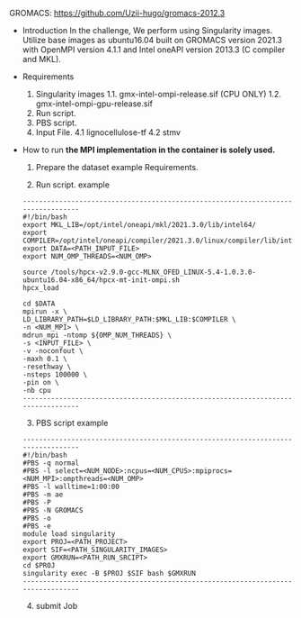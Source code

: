 
GROMACS: https://github.com/Uzii-hugo/gromacs-2012.3

* Introduction
	In the challenge, We perform using Singularity images. Utilize base images as ubuntu16.04 built on GROMACS version 2021.3 with OpenMPI version 4.1.1 and Intel oneAPI version 2013.3 (C compiler and MKL).
* Requirements
	1. Singularity images
		1.1. gmx-intel-ompi-release.sif (CPU ONLY) 
		1.2. gmx-intel-ompi-gpu-release.sif
	2. Run script.
	3. PBS script.
	4. Input File.
		4.1 lignocellulose-tf
		4.2 stmv

* How to run
	******the MPI implementation in the container is solely used.******
	1. Prepare the dataset example Requirements.
		
	2. Run script.
	example
	```
	---------------------------------------------------------------------------------
	#!/bin/bash
	export MKL_LIB=/opt/intel/oneapi/mkl/2021.3.0/lib/intel64/
	export COMPILER=/opt/intel/oneapi/compiler/2021.3.0/linux/compiler/lib/intel64_lin/
	export DATA=<PATH_INPUT_FILE>
	export NUM_OMP_THREADS=<NUM_OMP>

	source /tools/hpcx-v2.9.0-gcc-MLNX_OFED_LINUX-5.4-1.0.3.0-ubuntu16.04-x86_64/hpcx-mt-init-ompi.sh
	hpcx_load

	cd $DATA
	mpirun -x \
	LD_LIBRARY_PATH=$LD_LIBRARY_PATH:$MKL_LIB:$COMPILER \
	-n <NUM_MPI> \
	mdrun_mpi -ntomp ${OMP_NUM_THREADS} \
	-s <INPUT_FILE> \
	-v -noconfout \
	-maxh 0.1 \
	-resethway \
	-nsteps 100000 \
	-pin on \
	-nb cpu
	---------------------------------------------------------------------------------
	```

	3. PBS script
	example
	```
	---------------------------------------------------------------------------------
	#!/bin/bash
	#PBS -q normal
	#PBS -l select=<NUM_NODE>:ncpus=<NUM_CPUS>:mpiprocs=<NUM_MPI>:ompthreads=<NUM_OMP>
	#PBS -l walltime=1:00:00
	#PBS -m ae
	#PBS -P 
	#PBS -N GROMACS
	#PBS -o 
	#PBS -e 
	module load singularity
	export PROJ=<PATH_PROJECT>
	export SIF=<PATH_SINGULARITY_IMAGES>
	export GMXRUN=<PATH_RUN_SRCIPT>
	cd $PROJ
	singularity exec -B $PROJ $SIF bash $GMXRUN
	---------------------------------------------------------------------------------
	```
	4. submit Job

